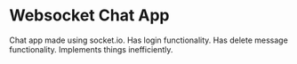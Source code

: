 # Websocket Chat App
Chat app made using socket.io. Has login functionality. Has delete message functionality. Implements things inefficiently.
